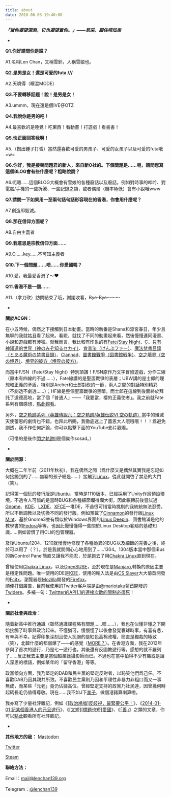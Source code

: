 ```yaml
---
title: about
date: 2018-06-03 19:40:08
---
```

_**「當你凝望深淵，它也凝望着你。」——尼采，跟住唔知串**_

-
<meta name='robots' content='noindex'></meta>
**Q1.你好請問你是誰？**


A1.名叫Len Chan，又稱雪鈴，人稱雪娘也。

**Q2.是男是女！還是可愛的futa ///**

A2.天曉得（矇混MODE）

**Q3.不要轉移話題！說！是男是女！**

A3.ummm，現在還是個IVE仔OTZ

**Q4.我說你是男的吧！**

A4.最喜歡的是睡覺！吃東西！看動畫！打遊戲！看書書！

**Q5.快正面回答我啊！**

A5.（掏出錘子打昏）當然還喜歡可愛的男孩子、可愛的女孩子以及可愛的futa哦=w=

**Q6.你好，我是接替問題君的新人，來自新O社的。下個問題是……呃，請問您寫這個BLOG會有些什麼呢？粗略說說？**

A6.呃嗯……這個BLOG大概會有雪娘的各種廢話以及廢話，例如對時事的呻吟、對電腦/手機的一些折騰、一些記錄之類，或者偶爾（機率極低）會有小說哦www

**Q7.請問一下如果用一至兩句話句話形容現在的香港，你會用什麼呢？**

A7.創造即毀滅。

**Q8.那在信仰方面呢？**

A8.自由主義者

**Q9.我意思是宗教信仰方面……**

A9.O……key……不可知主義者

**Q10.下一個問題……唔……你愛國嗎？**

A10.愛，我最愛香港了〜♥

**Q11.香港不是一個……**

A11.（拿刀砍）訪問結束了哦，謝謝收看，Bye-Bye〜〜〜

-

**關於ACGN：**

在小五時候，偶然之下接觸到日本動畫。當時的新番是Shana和涼宮春日，年少且無聊的我就姑且看了起來。看罷，就找了不同的動畫起來看，然後慢慢連同漫畫、小說和遊戲都有涉獵。就我而言，我比較有印象的有[Fate/Stay Night](https://zh.wikipedia.org/wiki/Fate/stay_night)、[C](https://zh.wikipedia.org/wiki/C_%28%E5%8B%95%E7%95%AB%29)、[只有神知道的世界（神のみぞ知るセカイ）](https://zh.wikipedia.org/wiki/%E5%8F%AA%E6%9C%89%E7%A5%9E%E7%9F%A5%E9%81%93%E7%9A%84%E4%B8%96%E7%95%8C)、[肯普法（けんぷファー）](https://zh.wikipedia.org/wiki/%E8%82%AF%E6%99%AE%E6%B3%95)、[魔法禁書目錄（とある魔術の禁書目録）](https://zh.wikipedia.org/wiki/%E9%AD%94%E6%B3%95%E7%A6%81%E6%9B%B8%E7%9B%AE%E9%8C%84)、[Clannad](https://zh.wikipedia.org/wiki/Clannad)、[圖書館戰爭（図書館戦争）](https://zh.wikipedia.org/wiki/%E5%9C%96%E6%9B%B8%E9%A4%A8%E6%88%B0%E7%88%AD)、[空之境界（空の境界）](https://zh.wikipedia.org/wiki/%E7%A9%BA%E4%B9%8B%E5%A2%83%E7%95%8C)、[境界的彼方（境界の彼方）](https://zh.wikipedia.org/wiki/%E5%A2%83%E7%95%8C%E7%9A%84%E5%BD%BC%E6%96%B9)。

而當中F/SN（Fate/Stay Night）特別頂讚！F/SN原作乃文字冒險遊戲，分作三線（原本有四線的不過……），Fate線講的是聖盃戰爭的表層；UBW講的是士郎的理想和正義的矛盾，特別是Archer和士郎對砍的一節，兩人之間的對話特別精彩（不劇透不劇透……）；HF線是整個聖盃戰爭的黑暗，而士郎在這線到後面終於拜託了道德高地，當了個「普通人」——「我要當，櫻的正義使者」。我之前就Fate系列有個感想，[點此觀看](http://lenchan139.org/?p=38)。

另外，[空之軌跡系列（英雄傳說六：空之軌跡/英雄伝説VI 空の軌跡）](https://zh.wikipedia.org/wiki/%E7%A9%BA%E4%B9%8B%E8%BB%8C%E8%B7%A1)當中的殲滅天使蕾恩的劇情也不錯，也拜此所賜，我徹底迷上了蕾恩大人哦哦哦！！！爲避免劇透，我不作任何評論，你可以點擊下面的YouTube影片觀看。

（可惜的是後作[閃之軌跡II](https://zh.wikipedia.org/zh-hk/%E8%8B%B1%E9%9B%84%E5%82%B3%E8%AA%AA_%E9%96%83%E4%B9%8B%E8%BB%8C%E8%B7%A1)是個糞作sosad。）

-

**關於開源：**

大概在二年半前（2011年秋初），我在偶然之間（爲什麼又是偶然其實我是忘記如何接觸到的了……無聊的孩子總是……）接觸到[Linux](https://zh.wikipedia.org/wiki/Linux)，從此就開啓了禁忌的大門（笑）。

記得第一個玩的發行版是[Ubuntu](http://www.ubuntu.com/)，當時是1110版本，已經採用了Unity作爲預設環境。不過令人可惜的是當時BUG和各種細節爛得爛大街，因此輾轉前後嘗試過[Gnome](http://www.gnome.org/)、[KDE](http://kde.org/)、[LXDE](http://lxde.org)、[XFCE](http://xfce.org)一堆DE，不過很可惜當時挑剔的我統統無法忍受，所以不斷調教以及切換不同的發行版。例如預載了[Cinnamon](http://cinnamon.linuxmint.com/)的發行版[Linux Mint](http://linuxmint.com/)、基於Gnome3並有類似於Windows界面的[Linux Deepin](http://www.linuxdeepin.com/index.en.html)、圖書館滿是他的教學書的[Fedora](https://fedoraproject.org/)等等，也因此慢慢懂得一些關於Linux Desktop範疇的基礎知識……例如習慣了用CLI的包管理器。

及後Ubuntu1204、1210就慢慢地修復了各種詭異的BUG以及細節的完善之後，終於可以用了（？）。於是我就開開心心地用到了……1304。1304版本當中那個iBus的新Control Panel簡直又讓我不能忍，於是跑去了用[Chakra Linux](http://chakra-project.org/)直到現在。

曾經使用[Chakra Linux](http://chakra-project.org/)，以及[OpenSUSE](https://www.opensuse.org/)，至於現在是[Manjaro](https://manjaro.org/),轉換的原因主要是穩定性問題。唯一使用的DE是[KDE](http://kde.org/)，使用的輸入法是由[CS Slayer](https://www.csslayer.info/wordpress/)大大菊苣開發的[Fcitx](https://fcitx-im.org/wiki/Fcitx)，瀏覽器是[Mozilla](http://mozilla.com)開發的[Firefox](http://mozilla.com/firefox/)。  
順便打個廣告，目前我使用的Twitter客戶端是由[@mariotaku](https://twitter.com/mariotaku)菊苣開發的[Twidere](https://github.com/mariotaku/twidere)。多補一句：[Twittter的API1.1的連接次數的限制必須死](http://www.webleon.org/2008/01/twitterapi.html)！

-

**關於社會與政治：**

隨着新高中推行通識（雖然通識課程略有問題……嗯……），我也在似懂非懂之下開始接觸了時事與政治起來。不懂猶可，慢慢懂了以後會發覺寰球時事，有喜有悲，有辛與不幸。記得印象深刻且使人扼腕的是紅色高棉政權，簡直是獨裁的極致（笑），北韓什麼的都弱爆了——的感覺（[MORE？](https://zh.wikipedia.org/zh-tw/%E7%B4%85%E8%89%B2%E9%AB%98%E6%A3%89)）。在香港方面，我在2012年參與了首次的遊行，乃是七一遊行也。其後還有反國教遊行等。感想的就不羅列了……反正我去主要是當個超業餘攝影師而已。不過也在當中拍得不少有趣或是讓人深思的標語，例如某年的「留守香港」等等。

政黨傾向方面，我乃堅定的DAB和民主黨的堅定反對者，以恥笑他們爲己任。不喜歡DAB乃因其親共所致。不喜歡民主黨則乃因和平理性非暴力非粗口而又一事無成，而某些「元老」竟仍佔據高位。曾經堅定支持的政黨乃社民連，因曾幾何時起碼長毛仍值得尊敬。現在……我不如J下[羊子](https://www.facebook.com/sora.neverforget8964.org?fref=ts)，做個港豬算喇算啦。

我亦寫了少量社評雜記，例如《[\[政治鳩噏\]反歧視，最緊要公平！](http://lenchan139.org/?p=412)》、《[2014-01-01 記某個香港人的元旦遊行](http://lenchan139.org/?p=147)》、《[\[文短\]\[標題也短\]愛國](http://lenchan139.org/?p=35)》、《[「善」](http://lenchan139.org/post_id=542)》之類的文章，你可以[點此](http://lenchan139.org/?cat=6)觀看所有社評雜記。

-

**其他地方的我：**
[Mastodon](https://pawoo.net/@lenchan139)

[Twitter](https://twitter.com/lenchan139)

[Steam](http://steamcommunity.com/id/lenchan139)


**聯絡方法：**

Email：[mail@lenchan139.org](mailto:mail@lenchan139.org)

Telegram：[@lenchan139](https://telegram.me/lenchan139)
